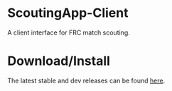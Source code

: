 # ScoutingApp-Client

A client interface for FRC match scouting.

# Download/Install

The latest stable and dev releases can be found [here](https://github.com/andrewda/ScoutingApp-Client/releases).
